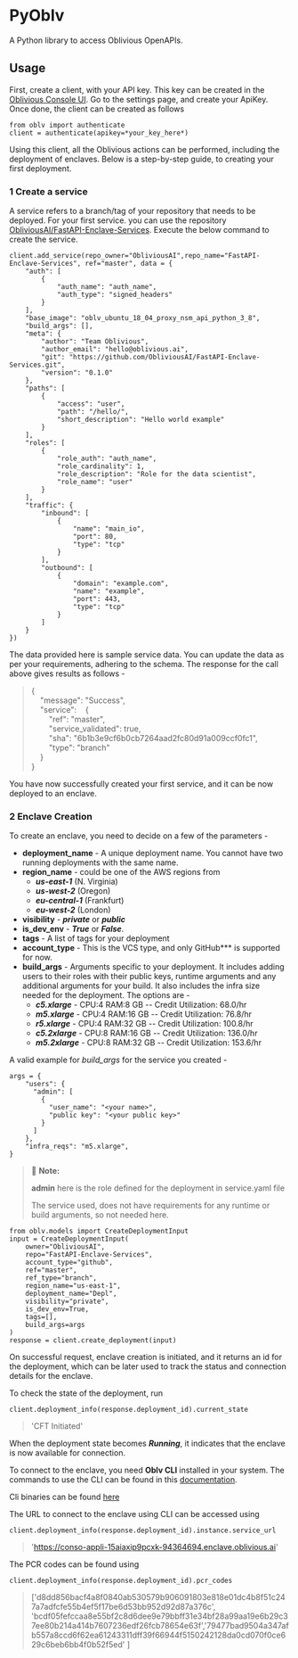 # PyOblv

A Python library to access Oblivious OpenAPIs.

## Usage

First, create a client, with your API key. This key can be created in the
[Oblivious Console UI](https://console.oblivious.ai/). Go to the
settings page, and create your ApiKey. Once done, the client can be
created as follows

``` {.python}
from oblv import authenticate
client = authenticate(apikey=*your_key_here*)
```


Using this client, all the Oblivious actions can be performed, including the deployment of enclaves. Below is a step-by-step guide, to creating your first deployment.



### 1 Create a service

A service refers to a branch/tag of your repository that needs to be
deployed. For your first service. you can use the repository
[ObliviousAI/FastAPI-Enclave-Services](https://github.com/ObliviousAI/FastAPI-Enclave-Services).
Execute the below command to create the service.

``` {.python}
client.add_service(repo_owner="ObliviousAI",repo_name="FastAPI-Enclave-Services", ref="master", data = {
    "auth": [
        {
            "auth_name": "auth_name",
            "auth_type": "signed_headers"
        }
    ],
    "base_image": "oblv_ubuntu_18_04_proxy_nsm_api_python_3_8",
    "build_args": [],
    "meta": {
        "author": "Team Oblivious",
        "author_email": "hello@oblivious.ai",
        "git": "https://github.com/ObliviousAI/FastAPI-Enclave-Services.git",
        "version": "0.1.0"
    },
    "paths": [
        {
            "access": "user",
            "path": "/hello/",
            "short_description": "Hello world example"
        }
    ],
    "roles": [
        {
            "role_auth": "auth_name",
            "role_cardinality": 1,
            "role_description": "Role for the data scientist",
            "role_name": "user"
        }
    ],
    "traffic": {
        "inbound": [
            {
                "name": "main_io",
                "port": 80,
                "type": "tcp"
            }
        ],
        "outbound": [
            {
                "domain": "example.com",
                "name": "example",
                "port": 443,
                "type": "tcp"
            }
        ]
    }
})
```

The data provided here is sample service data. You can update the data as per your requirements, adhering to the schema.
The response for the call above gives results as follows - 


>{ \
>&nbsp;&nbsp;&nbsp;&nbsp;"message": "Success", \
>&nbsp;&nbsp;&nbsp;&nbsp;"service":&nbsp;&nbsp;&nbsp;&nbsp;{ \
>&nbsp;&nbsp;&nbsp;&nbsp;&nbsp;&nbsp;&nbsp;&nbsp;"ref": "master", \
>&nbsp;&nbsp;&nbsp;&nbsp;&nbsp;&nbsp;&nbsp;&nbsp;"service_validated": true, \
>&nbsp;&nbsp;&nbsp;&nbsp;&nbsp;&nbsp;&nbsp;&nbsp;"sha": "6b1b3e9cf6b0cb7264aad2fc80d91a009ccf0fc1", \
>&nbsp;&nbsp;&nbsp;&nbsp;&nbsp;&nbsp;&nbsp;&nbsp;"type": "branch" \
>&nbsp;&nbsp;&nbsp;&nbsp;} \
>} 


You have now successfully created your first service, and it can be now deployed to an enclave.

### 2 Enclave Creation

To create an enclave, you need to decide on a few of the parameters -

-   **deployment_name** - A unique deployment name. You cannot have two
    running deployments with the same name.
-   **region_name** - could be one of the AWS regions from
    - ***us-east-1*** (N. Virginia) 
    - ***us-west-2*** (Oregon)
    - ***eu-central-1*** (Frankfurt)
    - ***eu-west-2*** (London)
-   **visibility** - ***private*** or ***public***
-   **is_dev_env** - ***True*** or ***False***.
-   **tags** - A list of tags for your deployment
-   **account_type** - This is the VCS type, and only GitHub*** is
    supported for now.
-   **build_args** - Arguments specific to your deployment. It includes adding users to their roles with their public keys, runtime arguments and
    any additional arguments for your build. It also includes the infra
    size needed for the deployment. The options are -
    -   ***c5.xlarge*** - CPU:4 RAM:8 GB \-- Credit Utilization: 68.0/hr
    -   ***m5.xlarge*** - CPU:4 RAM:16 GB \-- Credit Utilization:
        76.8/hr
    -   ***r5.xlarge*** - CPU:4 RAM:32 GB \-- Credit Utilization:
        100.8/hr
    -   ***c5.2xlarge*** - CPU:8 RAM:16 GB \-- Credit Utilization:
        136.0/hr
    -   ***m5.2xlarge*** - CPU:8 RAM:32 GB \-- Credit Utilization:
        153.6/hr

A valid example for *build_args* for the service you created -


```
args = {
    "users": {
      "admin": [
        {
          "user_name": "<your name>",
          "public key": "<your public key>"
        }
      ]
    },
    "infra_reqs": "m5.xlarge",  
}

```

> 📝 **Note:**
>
> <b>admin</b> here
> is the role defined for the deployment in service.yaml
> file
>
> The service used,
> does not have requirements for any runtime or build arguments, so not
> needed here.

``` {.python}
from oblv.models import CreateDeploymentInput
input = CreateDeploymentInput(
    owner="ObliviousAI",
    repo="FastAPI-Enclave-Services",
    account_type="github",
    ref="master",
    ref_type="branch",
    region_name="us-east-1",
    deployment_name="Depl",
    visibility="private",
    is_dev_env=True,
    tags=[],
    build_args=args
)
response = client.create_deployment(input)
```


On successful request, enclave creation is initiated, and it returns an
id for the deployment, which can be later used to track the status and
connection details for the enclave.

To check the state of the deployment, run

``` {.python}
client.deployment_info(response.deployment_id).current_state
```

> 'CFT Initiated'


When the deployment state becomes ***Running***, it indicates that the
enclave is now available for connection.

To connect to the enclave, you need **Oblv CLI** installed in your
system. The commands to use the CLI can be found in this
[documentation](https://docs.oblivious.ai/cli/usage_examples).

Cli binaries can be found [here](https://docs.oblivious.ai/cli/binaries)

The URL to connect to the enclave using CLI can be accessed using

``` {.python}
client.deployment_info(response.deployment_id).instance.service_url
```

>
>'https://conso-appli-15aiaxip9pcxk-94364694.enclave.oblivious.ai'
>


The PCR codes can be found using

``` {.python}
client.deployment_info(response.deployment_id).pcr_codes
```

>['d8dd856bacf4a8f0840ab530579b906091803e818e01dc4b8f51c247a7adfcfe55b4ef5f17be6d53bb952d92d87a376c',
'bcdf05fefccaa8e55bf2c8d6dee9e79bbff31e34bf28a99aa19e6b29c37ee80b214a414b7607236edf26fcb78654e63f','79477bad9504a347afb557a8ccd6f62ea61243311dff39f66944f5150242128da0cd070f0ce629c6beb6bb4f0b52f5ed' ]

